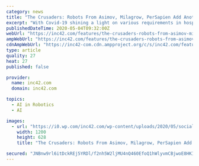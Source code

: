 ```yaml
---
category: news
title: "The Crusaders: Robots From Asimov, Milagrow, PerSapien Add Another Dimension To Covid-19 Fight"
excerpt: "With Covid-19 shining a light on various requirements in hospitals and quarantine centres, robots have come to replace human cleaners as well."
publishedDateTime: 2020-05-04T09:32:00Z
webUrl: "https://inc42.com/features/the-crusaders-robots-from-asimov-milagrow-persapien-add-another-dimension-to-covid-19-fight/"
ampWebUrl: "https://inc42.com/features/the-crusaders-robots-from-asimov-milagrow-persapien-add-another-dimension-to-covid-19-fight/amp/"
cdnAmpWebUrl: "https://inc42-com.cdn.ampproject.org/c/s/inc42.com/features/the-crusaders-robots-from-asimov-milagrow-persapien-add-another-dimension-to-covid-19-fight/amp/"
type: article
quality: 27
heat: 27
published: false

provider:
  name: inc42.com
  domain: inc42.com

topics:
  - AI in Robotics
  - AI

images:
  - url: "https://i0.wp.com/inc42.com/wp-content/uploads/2020/05/social_robot.jpg?fit=1200%2C628&#038;ssl=1"
    width: 1200
    height: 628
    title: "The Crusaders: Robots From Asimov, Milagrow, PerSapien Add Another Dimension To Covid-19 Fight"

secured: "JNBnw9rl6itDckREj5YRDl/f2nh5W2ljMU4nQ460EfoQ1hWlyvmCBjwoE8HKICbjpALb37/YUOvICJjo1g47rUY05EaPe9c4Nt0yPU4mKvVo2Xwd750fh+ozZxfLzmLLp50b1v0L0OHgr8RX2N5Eew3SYt9tyKx+EuvWUN2uyvKkCwSZmIJkBxV57JdUbpJUcr/zi+Rz/2/+RWDG31BGA8hgax/T/1sjU+tt4++ETkFXgy0wGH6S+U6CWW7lJsDHL5Oi3PoDAF/SqRp1jN8sbRVwArA5hKr1pchDMPGu9Z1QJSOKmIchrYbUNQ5sB/se;EVFSXD1OxAU4gH3sfs1vew=="
---
```


